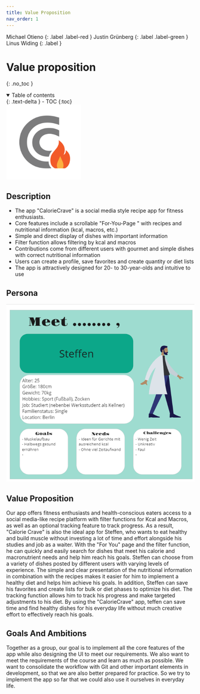 ```yaml
---
title: Value Proposition
nav_order: 1
---
```


Michael Otieno
{: .label .label-red }
Justin Grünberg
{: .label .label-green }
Linus Widing
{: .label }

# Value proposition
{: .no_toc }

<details open markdown="block">
  <summary>
    Table of contents
  </summary>
  {: .text-delta }
- TOC
{:toc}
</details>

<img src="./assets/images/CC_dark.png" alt="logo" style="width: 200px;">

## Description
- The app "CalorieCrave" is a social media style recipe app for fitness enthusiasts.
- Core features include a scrollable "For-You-Page " with recipes and nutritional information (kcal, macros, etc.)
- Simple and direct display of dishes with important information
- Filter function allows filtering by kcal and macros
- Contributions come from different users with gourmet and simple dishes with correct nutritional information
- Users can create a profile, save favorites and create quantity or diet lists
- The app is attractively designed for 20- to 30-year-olds and intuitive to use


## Persona

![persona_steffen](./assets/images/persona_steffen.png)

## Value Proposition 
Our app offers fitness enthusiasts and health-conscious eaters access to a social media-like recipe platform with filter functions for Kcal and Macros, 
as well as an optional tracking feature to track progress. As a result, "Calorie Crave" is also the ideal app for Steffen, 
who wants to eat healthy and build muscle without investing a lot of time and effort alongside his studies and job as a waiter. 
With the "For You" page and the filter function, he can quickly and easily search for dishes that meet his calorie and macronutrient 
needs and help him reach his goals. Steffen can choose from a variety of dishes posted by different users with varying levels of experience. 
The simple and clear presentation of the nutritional information in combination with the recipes makes it easier for him to implement a healthy diet 
and helps him achieve his goals. In addition, Steffen can save his favorites and create lists for bulk or diet phases to optimize his diet. 
The tracking function allows him to track his progress and make targeted adjustments to his diet. By using the "CalorieCrave" app, 
 teffen can save time and find healthy dishes for his everyday life without much creative effort to effectively reach his goals.


## Goals And Ambitions
Together as a group, our goal is to implement all the core features of the app while also designing the UI to meet our requirements.
We also want to meet the requirements of the course and learn as much as possible.
We want to consolidate the workflow with Git and other important elements in development, so that we are also better prepared for practice.
So we try to implement the app so far that we could also use it ourselves in everyday life.

